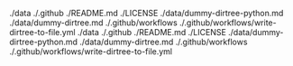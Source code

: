 ./data
./.github
	./README.md
	./LICENSE
	./data/dummy-dirtree-python.md
	./data/dummy-dirtree.md
./.github/workflows
	./.github/workflows/write-dirtree-to-file.yml
 ./data
 ./.github
  ./README.md
  ./LICENSE
  ./data/dummy-dirtree-python.md
  ./data/dummy-dirtree.md
 ./.github/workflows
  ./.github/workflows/write-dirtree-to-file.yml
